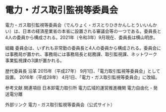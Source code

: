 # 電力・ガス取引監視等委員会

電力・ガス取引監視等委員会（でんりょく・ガスとりひきかんしとういいんかい）は、日本の経済産業省の本省に設置される審議会等の一つである。委員長と4人の委員から構成される。2021年（令和3年）9月現在、委員長は横山明彦。

組織
委員会は、いずれも非常勤の委員長と4人の委員から構成される。委員会には事務局が置かれ、事務局には事務局長と総務課、取引監視課、ネットワーク事業監視課の3課が置かれる。

歴代委員長
沿革
2015年（平成27年）
9月1日、「電力取引監視等委員会」として設置。
2016年（平成28年）
4月1日、「電力・ガス取引監視等委員会」に改組。

参考文献
関連項目
日本卸電力取引所
電力広域的運営推進機関
電力自由化  - 発送電分離

外部リンク
電力・ガス取引監視等委員会（公式サイト）